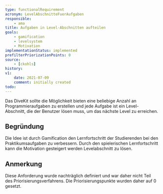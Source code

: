 ```yaml
---
type: functionalRequirement
acronym: LevelAbschnitteFuerAufgaben
responsible:
    - ama
title: Aufgaben in Level-Abschnitten aufteilen
goals:
    - gamification
    - levelsystem
    - Motivation
implementationStatus: implemented
prefilterPriorizationPoints: 0
source:
    - [ckohls]
history:
v1:
    date: 2021-07-09
    comment: initially created
todo:
---
```


Das DiveKit sollte die Möglichkeit bieten eine beliebige Anzahl an Programmieraufgaben zu erstellen und 
jede Aufgabe ist ein Level-Abschnitt, die der Benutzer lösen muss, um das nächste Level zu erreichen.

## Begründung
Die Idee ist durch Gamification den Lernfortschritt der Studierenden bei den Praktikumsaufgaben zu verbessern. Durch den spielerischen Lernfortschritt kann die Motivation gesteigert werden Levelabschnitt zu lösen. 

## Anmerkung
Diese Anforderung wurde nachträglich definiert und war daher nicht Teil des Priorisierungsverfahrens. Die Priorisierungspunkte wurden daher auf 0 gesetzt.
